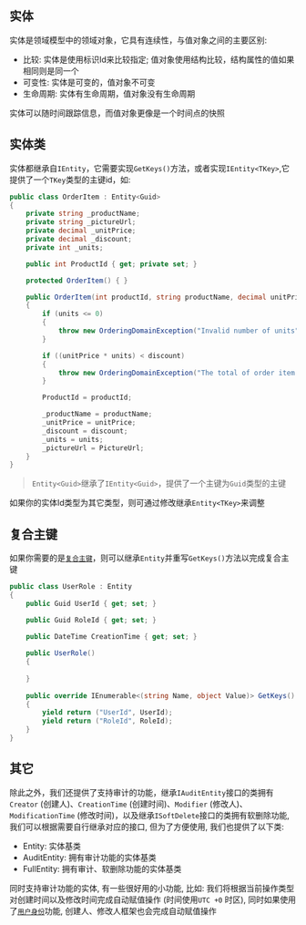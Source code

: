 ## 实体

实体是领域模型中的领域对象，它具有连续性，与值对象之间的主要区别:

* 比较: 实体是使用标识Id来比较指定; 值对象使用结构比较，结构属性的值如果相同则是同一个
* 可变性: 实体是可变的，值对象不可变
* 生命周期: 实体有生命周期，值对象没有生命周期

实体可以随时间跟踪信息，而值对象更像是一个时间点的快照

## 实体类

实体都继承自`IEntity`，它需要实现`GetKeys()`方法，或者实现`IEntity<TKey>`,它提供了一个`TKey`类型的主键id，如:

```csharp
public class OrderItem : Entity<Guid>
{
    private string _productName;
    private string _pictureUrl;
    private decimal _unitPrice;
    private decimal _discount;
    private int _units;

    public int ProductId { get; private set; }

    protected OrderItem() { }

    public OrderItem(int productId, string productName, decimal unitPrice, decimal discount, string PictureUrl, int units = 1)
    {
        if (units <= 0)
        {
            throw new OrderingDomainException("Invalid number of units");
        }

        if ((unitPrice * units) < discount)
        {
            throw new OrderingDomainException("The total of order item is lower than applied discount");
        }

        ProductId = productId;

        _productName = productName;
        _unitPrice = unitPrice;
        _discount = discount;
        _units = units;
        _pictureUrl = PictureUrl;
    }
}
```

> `Entity<Guid>`继承了`IEntity<Guid>`，提供了一个主键为`Guid`类型的主键

如果你的实体Id类型为其它类型，则可通过修改继承`Entity<TKey>`来调整

## 复合主键

如果你需要的是[`复合主键`](https://learn.microsoft.com/zh-cn/ef/core/modeling/keys?tabs=data-annotations#alternate-keys)，则可以继承`Entity`并重写`GetKeys()`方法以完成复合主键

```csharp
public class UserRole : Entity
{
    public Guid UserId { get; set; }

    public Guid RoleId { get; set; }
    
    public DateTime CreationTime { get; set; }

    public UserRole()
    {
            
    }
    
    public override IEnumerable<(string Name, object Value)> GetKeys()
    {
        yield return ("UserId", UserId);
        yield return ("RoleId", RoleId);
    }
}
```

## 其它

除此之外，我们还提供了支持审计的功能，继承`IAuditEntity`接口的类拥有`Creator` (创建人)、`CreationTime` (创建时间)、`Modifier` (修改人)、`ModificationTime` (修改时间)，以及继承`ISoftDelete`接口的类拥有软删除功能, 我们可以根据需要自行继承对应的接口, 但为了方便使用, 我们也提供了以下类:

* Entity: 实体基类
* AuditEntity: 拥有审计功能的实体基类
* FullEntity: 拥有审计、软删除功能的实体基类

同时支持审计功能的实体, 有一些很好用的小功能, 比如: 我们将根据当前操作类型对创建时间以及修改时间完成自动赋值操作 (时间使用`UTC +0` 时区), 同时如果使用了[`用户身份`](/framework/building-blocks/identity/overview)功能, 创建人、修改人框架也会完成自动赋值操作